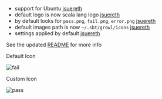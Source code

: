 - support for Ubuntu [jsuereth]
- default logo is now scala lang logo [jsuereth]
- by default looks for `pass.png`, `fail.png`, `error.png` [jsuereth]
- default images path is now `~/.sbt/growl/icons` [jsuereth]
- settings applied by default [jsuereth]

See the updated [README][readme] for more info

Default Icon

![fail](http://i.imgur.com/iPc8N.png)

Custom Icon

![pass](http://i.imgur.com/7I9qF.png)

[jsuereth]: https://github.com/
[readme]: https://github.com/softprops/sbt-growl-plugin/#readme


